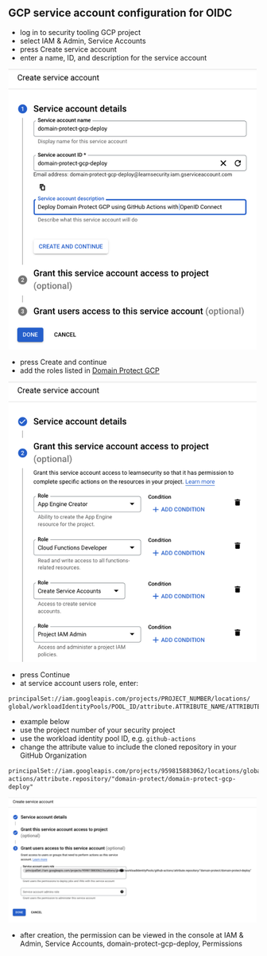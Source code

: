 ## GCP service account configuration for OIDC
* log in to security tooling GCP project 
* select IAM & Admin, Service Accounts
* press Create service account
* enter a name, ID, and description for the service account

<img src="images/create-service-account.png" width="500">

* press Create and continue
* add the roles listed in [Domain Protect GCP](https://github.com/ovotech/domain-protect-gcp#deployment-permissions)

<img src="images/service-account-access.png" width="500">

* press Continue
* at service account users role, enter:

```
principalSet://iam.googleapis.com/projects/PROJECT_NUMBER/locations/
global/workloadIdentityPools/POOL_ID/attribute.ATTRIBUTE_NAME/ATTRIBUTE_VALUE
```
* example below
* use the project number of your security project
* use the workload identity pool ID, e.g. `github-actions`
* change the attribute value to include the cloned repository in your GitHub Organization
```
principalSet://iam.googleapis.com/projects/959815883062/locations/global/workloadIdentityPools/github-actions/attribute.repository/"domain-protect/domain-protect-gcp-deploy"
```

<img src="images/grant-access.png" width="500">

* after creation, the permission can be viewed in the console at IAM & Admin, Service Accounts, domain-protect-gcp-deploy, Permissions